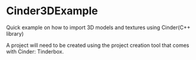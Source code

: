 Cinder3DExample
===============

Quick example on how to import 3D models and textures using Cinder(C++ library)

A project will need to be created using the project creation tool that comes with Cinder: Tinderbox.


